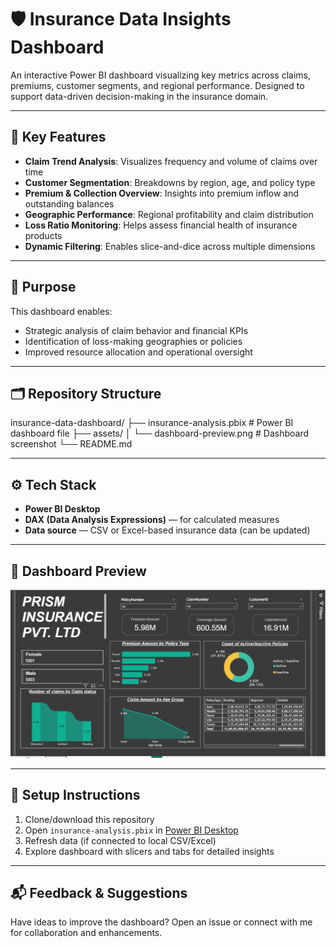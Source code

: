 # 🛡️ Insurance Data Insights Dashboard

An interactive Power BI dashboard visualizing key metrics across claims, premiums, customer segments, and regional performance. Designed to support data-driven decision-making in the insurance domain.

---

## 🌟 Key Features

- **Claim Trend Analysis**: Visualizes frequency and volume of claims over time
- **Customer Segmentation**: Breakdowns by region, age, and policy type
- **Premium & Collection Overview**: Insights into premium inflow and outstanding balances
- **Geographic Performance**: Regional profitability and claim distribution
- **Loss Ratio Monitoring**: Helps assess financial health of insurance products
- **Dynamic Filtering**: Enables slice-and-dice across multiple dimensions

---

## 🧠 Purpose

This dashboard enables:
- Strategic analysis of claim behavior and financial KPIs
- Identification of loss-making geographies or policies
- Improved resource allocation and operational oversight

---

## 🗂️ Repository Structure

insurance-data-dashboard/ ├── insurance-analysis.pbix # Power BI dashboard file ├── assets/ │ └── dashboard-preview.png # Dashboard screenshot └── README.md


---

## ⚙️ Tech Stack

- **Power BI Desktop**
- **DAX (Data Analysis Expressions)** — for calculated measures
- **Data source** — CSV or Excel-based insurance data (can be updated)

---

## 📸 Dashboard Preview

![Dashboard Overview](assets/dashboard-preview.png)

---

## 🔧 Setup Instructions

1. Clone/download this repository
2. Open `insurance-analysis.pbix` in [Power BI Desktop](https://powerbi.microsoft.com/)
3. Refresh data (if connected to local CSV/Excel)
4. Explore dashboard with slicers and tabs for detailed insights

---

## 📬 Feedback & Suggestions

Have ideas to improve the dashboard? Open an issue or connect with me for collaboration and enhancements.

